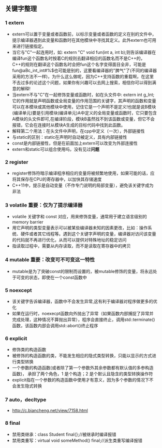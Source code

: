 ## 关键字整理 
### 1 extern
- extern可以置于变量或者函数前，以标示变量或者函数的定义在别的文件中，提示编译器遇到此变量和函数时在其他模块中寻找其定义。此外extern也可用来进行链接指定。
- 当它与"C"一起连用时，如: extern "C" void fun(int a, int b);则告诉编译器在编译fun这个函数名时按着C的规则去翻译相应的函数名而不是C++的，C++的规则在翻译这个函数名时会把fun这个名字变得面目全非，可能是fun@aBc_int_int#%$也可能是别的，这要看编译器的"脾气"了(不同的编译器采用的方法不一样)，为什么这么做呢，因为C++支持函数的重载啊，在这里不去过多的论述这个问题，如果你有兴趣可以去网上搜索，相信你可以得到满意的解释!
- 当extern不与"C"在一起修饰变量或函数时，如在头文件中: extern int g_Int; 它的作用就是声明函数或全局变量的作用范围的关键字，其声明的函数和变量可以在本模块或其他模块中使用，记住它是一个声明不是定义!也就是说B模块(编译单元)要是引用模块(编译单元)A中定义的全局变量或函数时，它只要包含A模块的头文件即可,在编译阶段，模块B虽然找不到该函数或变量，但它不会报错，它会在连接时从模块A生成的目标代码中找到此函数。
- 解释第二个用法：在头文件中声明，在cpp中定义（一次），外部链接性
- 与static的区别：static在声明时自动被定义，具有内部链接性
- const是内部链接性，但是在前面加上extern可以改变为外部连接性
- extern和static可以组合使用吗，没有见过**问题**

### 2 register
- register修饰符暗示编译程序相应的变量将被频繁地使用，如果可能的话，应将其保存在CPU的寄存器中，以加快其存储速度
- C++11中，提示是自动变量（不作专门说明的局部变量），避免该关键字成为非法

### 3 volatile **重要：仅为了提示编译器**
- volatile 关键字和 const 对应，用来修饰变量，通常用于建立语言级别的 memory barrier
- 用它声明的类型变量表示可以被某些编译器未知的因素更改，比如：操作系统、硬件或者其它线程等。遇到这个关键字声明的变量，编译器对访问该变量的代码就不再进行优化，从而可以提供对特殊地址的稳定访问
- 指读取过程中，需要从内存读取，而不是读取在寄存器中的拷贝

### 4 mutable **重要：改变可不可变这一特性**
- mutable是为了突破const的限制而设置的，被mutable修饰的变量，将永远处于可变的状态，即使在一个const函数中

### 5 noexcept
- 该关键字告诉编译器，函数中不会发生异常,这有利于编译器对程序做更多的优化
- 如果在运行时，noexecpt函数向外抛出了异常（如果函数内部捕捉了异常并完成处理，这种情况不算抛出异常），程序会直接终止，调用std::terminate()函数，该函数内部会调用std::abort()终止程序

### 6 explicit
- 修饰类的构造函数
- 被修饰的构造函数的类，不能发生相应的隐式类型转换，只能以显示的方式进行类型转换
- 一个参数的构造函数(或者除了第一个参数外其余参数都有默认值的多参构造函数)， 承担了两个角色，1 是个构造；2 是个默认且隐含的类型转换操作符
- explicit指在一个参数的构造函数中使用才有意义，因为多个参数的情况下不会发生隐式转换

### 7 auto，decltype
- http://c.biancheng.net/view/7158.html

### 8 final
- 禁用类继承：class Student final{};//被继承时编译报错
- 禁用类重写：virtual void someMethod() final;//派生类重写编译报错